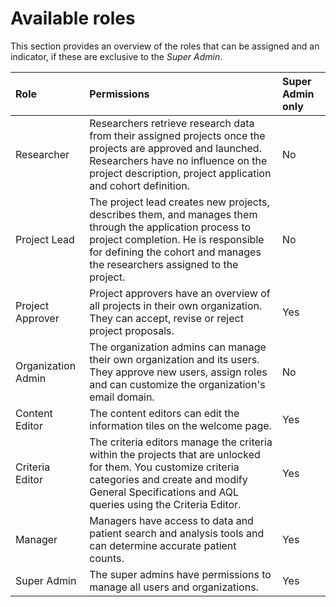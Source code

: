 # Available roles

This section provides an overview of the roles that can be assigned and an indicator, if these are exclusive to the *Super Admin*.

|  Role                |  Permissions                                                                                                                                                                                                                                 |  Super Admin only  |
|:---------------------|:---------------------------------------------------------------------------------------------------------------------------------------------------------------------------------------------------------------------------------------------|:-------------------|
|  Researcher          |  Researchers retrieve research data from their assigned projects once the projects are approved and launched. Researchers have no influence on the project description, project application and cohort definition.                           |  No                |
|  Project Lead        |  The project lead creates new projects, describes them, and manages them through the application process to project completion. He is responsible for defining the cohort and manages the researchers assigned to the project.               |  No                |
|  Project Approver    | <div>Project approvers have an overview of all projects in their own organization.&nbsp;</div><div>They can accept, revise or reject project proposals.</div>                                                                                |  Yes               |
|  Organization Admin  | <div>The organization admins can manage their own organization and its users.</div><div>They approve new users, assign roles and can customize the organization's email domain.</div>                                                        |  No                |
|  Content Editor      |  The content editors can edit the information tiles on the welcome page.                                                                                                                                                                     |  Yes               |
|  Criteria Editor     |  The criteria editors manage the criteria within the projects that are unlocked for them. You customize criteria categories and create and modify General Specifications and AQL queries using the Criteria Editor.                          |  Yes               |
|  Manager             |  Managers have access to data and patient search and analysis tools and can determine accurate patient counts.                                                                                                                               |  Yes               |
|  Super Admin         | <div>The super admins have permissions to manage all users and organizations.</div>                                                                                                                                                          |  Yes               |  